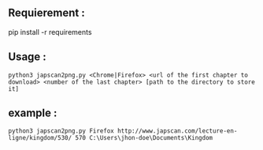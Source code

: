 ## Requierement :

pip install -r requirements

## Usage :
```
python3 japscan2png.py <Chrome|Firefox> <url of the first chapter to download> <number of the last chapter> [path to the directory to store it]
```
## example :
```
python3 japscan2png.py Firefox http://www.japscan.com/lecture-en-ligne/kingdom/530/ 570 C:\Users\jhon-doe\Documents\Kingdom

